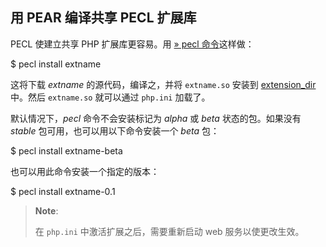 用 PEAR 编译共享 PECL 扩展库
----------------------------

PECL 使建立共享 PHP 扩展库更容易。用
<a href="https://pear.php.net/manual/en/guide.users.commandline.cli.php" class="link external">» pecl 命令</a>这样做：

  
$ pecl install extname  

这将下载 *extname* 的源代码，编译之，并将 `extname.so` 安装到
<a href="/ini/core.html#ini.extension-dir" class="link">extension_dir</a>
中。然后 `extname.so` 就可以通过 `php.ini` 加载了。

默认情况下，*pecl* 命令不会安装标记为 *alpha* 或 *beta*
状态的包。如果没有 *stable* 包可用，也可以用以下命令安装一个 *beta* 包：

  
$ pecl install extname-beta  

也可以用此命令安装一个指定的版本：

  
$ pecl install extname-0.1  

> **Note**:
>
> 在 `php.ini` 中激活扩展之后，需要重新启动 web 服务以使更改生效。

